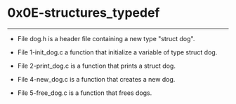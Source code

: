 # 0x0E-structures_typedef
-------------------

* File dog.h is a header file containing a new type "struct dog".

* File 1-init_dog.c a function that initialize a variable of type struct dog.

* File 2-print_dog.c is a function that prints a struct dog.

* File 4-new_dog.c is a function that creates a new dog.

* File 5-free_dog.c is a function that frees dogs.
